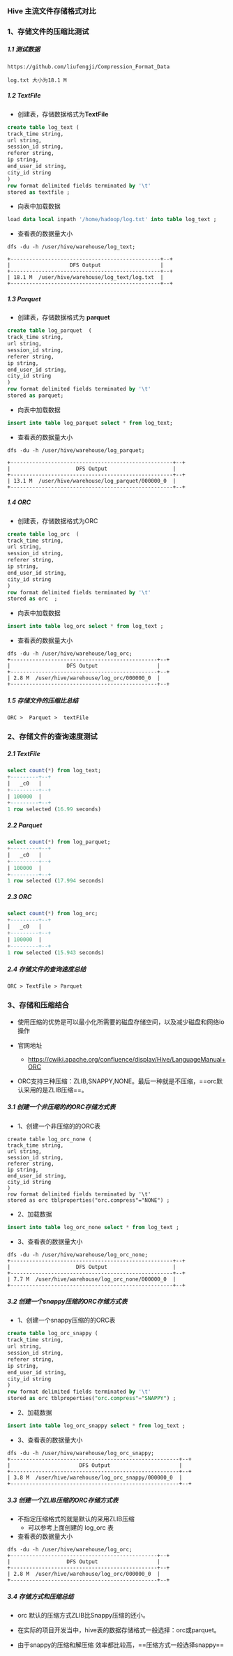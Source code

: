 ### Hive 主流文件存储格式对比

### 1、存储文件的压缩比测试

##### 1.1 测试数据 

~~~
https://github.com/liufengji/Compression_Format_Data

log.txt 大小为18.1 M
~~~

##### 1.2 TextFile

* 创建表，存储数据格式为**TextFile**

~~~sql
create table log_text (
track_time string,
url string,
session_id string,
referer string,
ip string,
end_user_id string,
city_id string
)
row format delimited fields terminated by '\t'
stored as textfile ;
~~~

* 向表中加载数据

~~~sql
load data local inpath '/home/hadoop/log.txt' into table log_text ;
~~~

* 查看表的数据量大小

~~~shell
dfs -du -h /user/hive/warehouse/log_text;

+------------------------------------------------+--+
|                   DFS Output                   |
+------------------------------------------------+--+
| 18.1 M  /user/hive/warehouse/log_text/log.txt  |
+------------------------------------------------+--+
~~~



##### 1.3 Parquet

* 创建表，存储数据格式为 **parquet**

~~~sql
create table log_parquet  (
track_time string,
url string,
session_id string,
referer string,
ip string,
end_user_id string,
city_id string
)
row format delimited fields terminated by '\t'
stored as parquet;
~~~

* 向表中加载数据

~~~sql
insert into table log_parquet select * from log_text;
~~~

* 查看表的数据量大小

~~~shell
dfs -du -h /user/hive/warehouse/log_parquet;

+----------------------------------------------------+--+
|                     DFS Output                     |
+----------------------------------------------------+--+
| 13.1 M  /user/hive/warehouse/log_parquet/000000_0  |
+----------------------------------------------------+--+
~~~



##### 1.4  ORC

- 创建表，存储数据格式为ORC

```sql
create table log_orc  (
track_time string,
url string,
session_id string,
referer string,
ip string,
end_user_id string,
city_id string
)
row format delimited fields terminated by '\t'
stored as orc  ;
```

- 向表中加载数据

```sql
insert into table log_orc select * from log_text ;
```

- 查看表的数据量大小

```shell
dfs -du -h /user/hive/warehouse/log_orc;
+-----------------------------------------------+--+
|                  DFS Output                   |
+-----------------------------------------------+--+
| 2.8 M  /user/hive/warehouse/log_orc/000000_0  |
+-----------------------------------------------+--+
```

##### 1.5 存储文件的压缩比总结

~~~
ORC >  Parquet >  textFile
~~~



### 2、存储文件的查询速度测试

##### 2.1  TextFile

~~~sql
select count(*) from log_text;
+---------+--+
|   _c0   |
+---------+--+
| 100000  |
+---------+--+
1 row selected (16.99 seconds)
~~~



##### 2.2 Parquet

~~~sql
select count(*) from log_parquet;
+---------+--+
|   _c0   |
+---------+--+
| 100000  |
+---------+--+
1 row selected (17.994 seconds)
~~~



##### 2.3 ORC

~~~sql
select count(*) from log_orc;
+---------+--+
|   _c0   |
+---------+--+
| 100000  |
+---------+--+
1 row selected (15.943 seconds)
~~~

##### 2.4 存储文件的查询速度总结

~~~
ORC > TextFile > Parquet
~~~



### 3、存储和压缩结合

* 使用压缩的优势是可以最小化所需要的磁盘存储空间，以及减少磁盘和网络io操作

* 官网地址
  * https://cwiki.apache.org/confluence/display/Hive/LanguageManual+ORC

* ORC支持三种压缩：ZLIB,SNAPPY,NONE。最后一种就是不压缩，==orc默认采用的是ZLIB压缩==。



##### 3.1  创建一个非压缩的的ORC存储方式表

* 1、创建一个非压缩的的ORC表

~~~
create table log_orc_none (
track_time string,
url string,
session_id string,
referer string,
ip string,
end_user_id string,
city_id string
)
row format delimited fields terminated by '\t'
stored as orc tblproperties("orc.compress"="NONE") ;
~~~

* 2、加载数据

~~~sql
insert into table log_orc_none select * from log_text ;
~~~

* 3、查看表的数据量大小

~~~shell
dfs -du -h /user/hive/warehouse/log_orc_none;
+----------------------------------------------------+--+
|                     DFS Output                     |
+----------------------------------------------------+--+
| 7.7 M  /user/hive/warehouse/log_orc_none/000000_0  |
+----------------------------------------------------+--+
~~~



##### 3.2  创建一个snappy压缩的ORC存储方式表

* 1、创建一个snappy压缩的的ORC表

~~~sql
create table log_orc_snappy (
track_time string,
url string,
session_id string,
referer string,
ip string,
end_user_id string,
city_id string
)
row format delimited fields terminated by '\t'
stored as orc tblproperties("orc.compress"="SNAPPY") ;
~~~

* 2、加载数据

~~~sql
insert into table log_orc_snappy select * from log_text ;
~~~

* 3、查看表的数据量大小

~~~shell
dfs -du -h /user/hive/warehouse/log_orc_snappy;
+------------------------------------------------------+--+
|                      DFS Output                      |
+------------------------------------------------------+--+
| 3.8 M  /user/hive/warehouse/log_orc_snappy/000000_0  |
+------------------------------------------------------+--+
~~~



##### 3.3  创建一个ZLIB压缩的ORC存储方式表

* 不指定压缩格式的就是默认的采用ZLIB压缩
  * 可以参考上面创建的 log_orc 表
* 查看表的数据量大小

~~~shell
dfs -du -h /user/hive/warehouse/log_orc;
+-----------------------------------------------+--+
|                  DFS Output                   |
+-----------------------------------------------+--+
| 2.8 M  /user/hive/warehouse/log_orc/000000_0  |
+-----------------------------------------------+--+
~~~

##### 3.4 存储方式和压缩总结

* orc 默认的压缩方式ZLIB比Snappy压缩的还小。

* 在实际的项目开发当中，hive表的数据存储格式一般选择：orc或parquet。

* 由于snappy的压缩和解压缩 效率都比较高，==压缩方式一般选择snappy==






